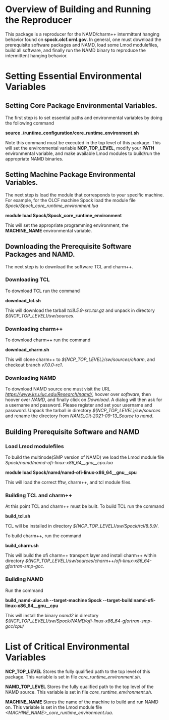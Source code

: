 # Overview of Building and Running the Reproducer
This package is a reproducer for the NAMD/charm++ intermittent hanging behavior
found on **spock.olcf.ornl.gov**. In general, one must download the
prerequisite software packages and NAMD, load some Lmod modulefiles, build all
software, and finally run the NAMD binary to reproduce the intermittent hanging
behavior. 

# Setting Essential Environmental Variables

## Setting Core Package Environmental Variables.
The first step is to set essential paths and environmental variables by
doing the following command<br>

**source ./runtime\_configuration/core\_runtime\_environment.sh**<br>

Note this command must be executed in the top level of this package. This will
set the environmental variable **NCP_TOP_LEVEL**, modify your **PATH**
environmental variable, and make available Lmod modules to build/run the
appropriate NAMD binaries.<br>

## Setting Machine Package Environmental Variables.

The next step is load the module that corresponds to your specific machine. For
example, for the OLCF machine Spock load the module file
*Spock/Spock\_core\_runtime\_environment.lua*

**module load Spock/Spock\_core\_runtime\_environment**<br>

This will set the appropriate programming environment, the **MACHINE\_NAME** environmental
variable.<br>

## Downloading the Prerequisite Software Packages and NAMD.

The next step is to download the software TCL and charm++.<br>

### Downloading TCL

To download TCL run the command<br>

**download\_tcl.sh**<br>

This will download the tarball *tcl8.5.9-src.tar.gz* and unpack in directory
*${NCP_TOP_LEVEL}/sw/sources*.<br>

### Downloading charm++

To download charm++ run the command<br>

**download_charm.sh**<br>

This will clone charm++ to *${NCP_TOP_LEVEL}/sw/sources/charm*, and checkout
branch *v7.0.0-rc1*.<br>

### Downloading NAMD
To download NAMD source one must visit the URL
*https://www.ks.uiuc.edu/Research/namd/*, hoover over *software*, then hoover
over *NAMD*, and finally click on *Download*. A dialog will then ask for a
username and password. Please register and set your username and password.
Unpack the tarball in directory *${NCP_TOP_LEVEL}/sw/sources* and rename the
directory from *NAMD\_Git-2021-09-13\_Source* to *namd*.

## Building Prerequisite Software and NAMD

### Load Lmod modulefiles
To build the multinode(SMP version of NAMD) we load the Lmod module file  
*Spock/namd/namd-ofi-linux-x86\_64\_\_gnu\_\_cpu.lua*<br>

**module load Spock/namd/namd-ofi-linux-x86_64\_\_gnu\_\_cpu**<br>

This will load the correct fftw, charm++, and tcl module files.<br>

### Building TCL and charm++

At this point TCL and charm++ must be built. To build TCL run the command<br>

**build_tcl.sh**<br>

TCL will be installed in directory *${NCP_TOP_LEVEL}/sw/Spock/tcl/8.5.9/*.<br>

To build charm++, run the command<br> 

**build_charm.sh**<br>

This will build the ofi charm++ transport layer and install charm++ within
directory
*${NCP_TOP_LEVEL}/sw/sources/charm++/ofi-linux-x86_64-gfortran-smp-gcc*.<br>

### Building NAMD

Run the command<br> 

**build\_namd-uiuc.sh --target-machine Spock --target-build namd-ofi-linux-x86\_64\_\_gnu\_\_cpu**<br>

This will install the binary *namd2* in directory *${NCP_TOP_LEVEL}/sw/Spock/NAMD/ofi-linux-x86_64-gfortran-smp-gcc/cpu/*

# List of Critical Environmental Variables

**NCP_TOP_LEVEL** Stores the fully qualified path to the
top level of this package. This variable is set in file *core\_runtime\_environment.sh*.
<br>

**NAMD_TOP_LEVEL** Stores the fully qualified path to the top level
of the NAMD source. This variable is set in file *core\_runtime\_environment.sh*.
<br>

**MACHINE_NAME** Stores the name of the machine to build and run NAMD on. This variable
is set in the Lmod module file *&lt;MACHINE_NAME&gt;\_core\_runtime\_environment.lua*.
